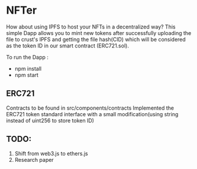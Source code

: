 # NFTer
How about using IPFS to host your NFTs  in a decentralized way? This simple Dapp allows you to mint new tokens after successfully uploading the file to crust's IPFS and getting the file hash(CID) which will be considered as the token ID in our smart contract (ERC721.sol). 

To run the Dapp : 
- npm install
- npm start 

## ERC721

Contracts to be found in src/components/contracts
Implemented the ERC721 token standard interface with a small modification(using string instead of uint256 to store token ID)

## TODO:
1. Shift from web3.js to ethers.js
2. Research paper
